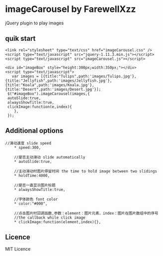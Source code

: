 # imageCarousel by FarewellXzz
jQuery plugin to play images

## quik start

    <link rel="stylesheet" type="text/css" href="imageCarousel.css" />
    <script type="text/javascript" src="jquery-1.11.3.min.js"></script>
    <script type="text/javascript" src="imageCarousel.js"></script>

    <div id="imageBox" style="height:300px;width:350px;"></div>
    <script type="text/javascript">  
	   var images = [{title:"Tulips",path:'images/Tulips.jpg'},{title:"Jellyfish",path:'images/Jellyfish.jpg'},{title:"Koala",path:'images/Koala.jpg'},{title:"Desert",path:'images/Desert.jpg'}];
     $("#imageBox").imageCarousel(images,{
	 autoSlide:true,
	 alwaysShowTitle:true,
	 clickImage:function(e,index){
        },
     });    
  </script> 


## Additional options
    //滑动速度 slide speed
		* speed:300, 
		
		//是否主动滑动 slide automatically
		* autoSlide:true,    
		
		//主动滑动时图片停留时间 the time to hold image between two slidings
		* holdTime:4000,      
		
		//是否一直显示图片标题 
		* alwaysShowTitle:true,
		
		//字体颜色 font color
		* color:"#000",	
		
		//点击图片时回调函数,参数：element：图片元素，index：图片在图片数组中的序号
		//the callback while click image
		* clickImage:function(element,index){}, 

## Licence
MIT Licence 
